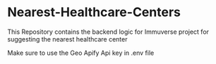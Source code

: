 # Nearest-Healthcare-Centers

This Repository contains the backend logic for Immuverse project for suggesting the nearest healthcare center 

Make sure to use the Geo Apify Api key in .env file
